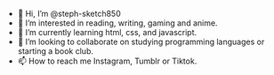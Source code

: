 - 👋 Hi, I’m @steph-sketch850
- 👀 I’m interested in reading, writing, gaming and anime.
- 🌱 I’m currently learning html, css, and javascript.
- 💞️ I’m looking to collaborate on studying programming languages or starting a book club.
- 📫 How to reach me Instagram, Tumblr or Tiktok.

<!---
steph-sketch850/steph-sketch850 is a ✨ special ✨ repository because its `README.md` (this file) appears on your GitHub profile.
You can click the Preview link to take a look at your changes.
--->

